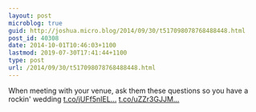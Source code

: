 ```yaml
---
layout: post
microblog: true
guid: http://joshua.micro.blog/2014/09/30/t517098078768488448.html
post_id: 40308
date: 2014-10-01T10:46:03+1100
lastmod: 2019-07-30T17:41:44+1100
type: post
url: /2014/09/30/t517098078768488448.html
---
```

When meeting with your venue, ask them these questions so you have a rockin' wedding [t.co/jUFf5nIEL...](http://t.co/jUFf5nIELj) [t.co/uZZr3GJJM...](http://t.co/uZZr3GJJMJ)
